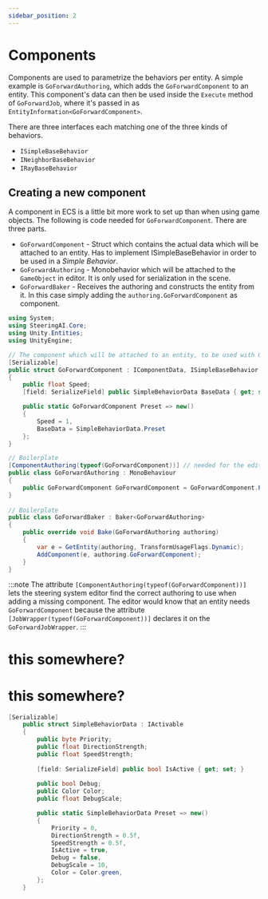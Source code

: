 ```yaml
---
sidebar_position: 2
---
```


# Components

Components are used to parametrize the behaviors per entity. A simple example is `GoForwardAuthoring`, which adds the `GoForwardComponent` to an entity. This component's data can then be used inside the `Execute` method of `GoForwardJob`, where it's passed in as `EntityInformation<GoForwardComponent>`. 

There are three interfaces each matching one of the three kinds of behaviors. 

- `ISimpleBaseBehavior`
- `INeighborBaseBehavior`
- `IRayBaseBehavior`

## Creating a new component

A component in ECS is a little bit more work to set up than when using game objects. The following is code needed for `GoForwardComponent`. There are three parts. 

- `GoForwardComponent` - Struct which contains the actual data which will be attached to an entity. Has to implement ISimpleBaseBehavior in order to be used in a *Simple Behavior*.
- `GoForwardAuthoring` - Monobehavior which will be attached to the `GameObject` in editor. It is only used for serialization in the scene.
- `GoForwardBaker` - Receives the authoring and constructs the entity from it. In this case simply adding the `authoring.GoForwardComponent` as component.

```csharp title="GoForwardAuthoring.cs"
using System;
using SteeringAI.Core;
using Unity.Entities;
using UnityEngine;

// The component which will be attached to an entity, to be used with GoForwardJobWrapper
[Serializable]
public struct GoForwardComponent : IComponentData, ISimpleBaseBehavior
{
    public float Speed;      
    [field: SerializeField] public SimpleBehaviorData BaseData { get; set; }

    public static GoForwardComponent Preset => new()
    {
        Speed = 1,
        BaseData = SimpleBehaviorData.Preset
    };
}

// Boilerplate
[ComponentAuthoring(typeof(GoForwardComponent))] // needed for the editor
public class GoForwardAuthoring : MonoBehaviour
{
    public GoForwardComponent GoForwardComponent = GoForwardComponent.Preset;
}
    
// Boilerplate
public class GoForwardBaker : Baker<GoForwardAuthoring>
{
    public override void Bake(GoForwardAuthoring authoring)
    {
        var e = GetEntity(authoring, TransformUsageFlags.Dynamic);
        AddComponent(e, authoring.GoForwardComponent);
    }
}
```

:::note
The attribute `[ComponentAuthoring(typeof(GoForwardComponent))]` lets the steering system editor find the correct authoring to use when adding a missing component. The editor would know that an entity needs `GoForwardComponent` because the attribute `[JobWrapper(typeof(GoForwardComponent))]` declares it on the `GoForwardJobWrapper`.
:::


# this somewhere? 
# this somewhere? 

```csharp title="ISimpleBaseBehavior.cs"
[Serializable]
    public struct SimpleBehaviorData : IActivable
    {
        public byte Priority;
        public float DirectionStrength;
        public float SpeedStrength;
      
        [field: SerializeField] public bool IsActive { get; set; }
    
        public bool Debug;
        public Color Color;
        public float DebugScale;

        public static SimpleBehaviorData Preset => new()
        {
            Priority = 0,
            DirectionStrength = 0.5f,
            SpeedStrength = 0.5f,
            IsActive = true,
            Debug = false,
            DebugScale = 10,
            Color = Color.green,
        };
    }
```
